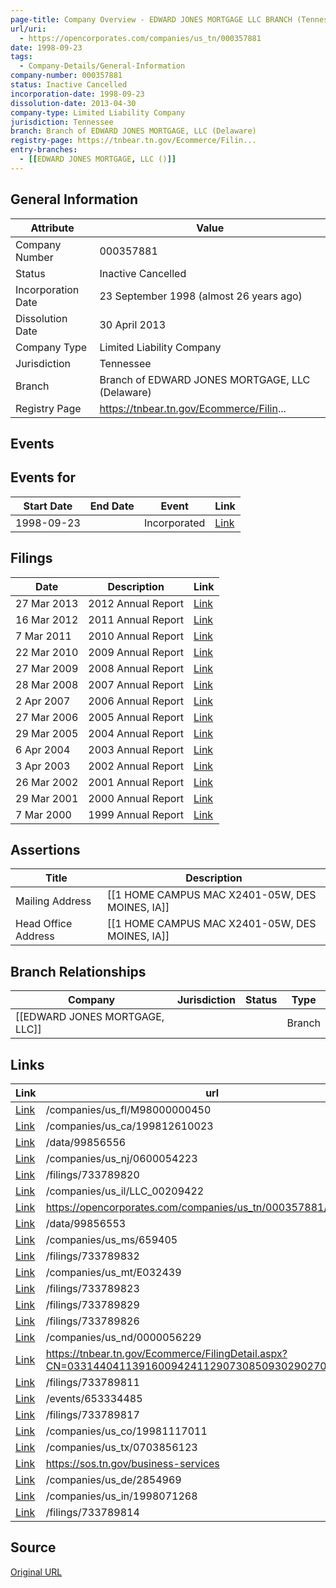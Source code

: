 ```yaml
---
page-title: Company Overview - EDWARD JONES MORTGAGE LLC BRANCH (Tennessee - 000357881)
url/uri:
  - https://opencorporates.com/companies/us_tn/000357881
date: 1998-09-23
tags:
  - Company-Details/General-Information
company-number: 000357881
status: Inactive Cancelled
incorporation-date: 1998-09-23
dissolution-date: 2013-04-30
company-type: Limited Liability Company
jurisdiction: Tennessee
branch: Branch of EDWARD JONES MORTGAGE, LLC (Delaware)
registry-page: https://tnbear.tn.gov/Ecommerce/Filin...
entry-branches:
  - [[EDWARD JONES MORTGAGE, LLC ()]]
---
```


## General Information
| Attribute          | Value                                       |
|--------------------|---------------------------------------------|
| Company Number     | 000357881                                   |
| Status             | Inactive Cancelled                          |
| Incorporation Date | 23 September 1998 (almost 26 years ago)     |
| Dissolution Date   | 30 April 2013                               |
| Company Type       | Limited Liability Company                   |
| Jurisdiction       | Tennessee                                   |
| Branch             | Branch of EDWARD JONES MORTGAGE, LLC (Delaware) |
| Registry Page      | https://tnbear.tn.gov/Ecommerce/Filin...    |

## Events
## Events for
| Start Date | End Date   | Event                                                   | Link |
|------------|------------|-------------------------------------------------------|------|
| 1998-09-23 |            | Incorporated                                            | [Link](https://opencorporates.com/events/653334485) |

## Filings
| Date        | Description                    | Link |
|-------------|--------------------------------|-------|
| 27 Mar 2013 | 2012 Annual Report             | [Link](https://opencorporates.com/filings/733789832) |
| 16 Mar 2012 | 2011 Annual Report             | [Link](https://opencorporates.com/filings/733789829) |
| 7 Mar 2011  | 2010 Annual Report             | [Link](https://opencorporates.com/filings/733789826) |
| 22 Mar 2010 | 2009 Annual Report             | [Link](https://opencorporates.com/filings/733789823) |
| 27 Mar 2009 | 2008 Annual Report             | [Link](https://opencorporates.com/filings/733789820) |
| 28 Mar 2008 | 2007 Annual Report             | [Link](https://opencorporates.com/filings/733789817) |
| 2 Apr 2007  | 2006 Annual Report             | [Link](https://opencorporates.com/filings/733789814) |
| 27 Mar 2006 | 2005 Annual Report             | [Link](https://opencorporates.com/filings/733789811) |
| 29 Mar 2005 | 2004 Annual Report             | [Link](https://opencorporates.com/filings/733789808) |
| 6 Apr 2004  | 2003 Annual Report             | [Link](https://opencorporates.com/filings/733789805) |
| 3 Apr 2003  | 2002 Annual Report             | [Link](https://opencorporates.com/filings/733789802) |
| 26 Mar 2002 | 2001 Annual Report             | [Link](https://opencorporates.com/filings/733789799) |
| 29 Mar 2001 | 2000 Annual Report             | [Link](https://opencorporates.com/filings/733789796) |
| 7 Mar 2000  | 1999 Annual Report             | [Link](https://opencorporates.com/filings/733789793) |

## Assertions
| Title               | Description                                             |
|---------------------|---------------------------------------------------------|
| Mailing Address     | [[1 HOME CAMPUS MAC X2401-05W, DES MOINES, IA]]         |
| Head Office Address | [[1 HOME CAMPUS MAC X2401-05W, DES MOINES, IA]]         |

## Branch Relationships
| Company | Jurisdiction | Status | Type |
|---------|--------------|--------|------|
| [[EDWARD JONES MORTGAGE, LLC]] |  |  | Branch |

## Links
| Link   | url                            
|--------|--------------------------------|
| [Link](/companies/us_fl/M98000000450) |/companies/us_fl/M98000000450 
| [Link](/companies/us_ca/199812610023) |/companies/us_ca/199812610023 
| [Link](/data/99856556) |/data/99856556                
| [Link](/companies/us_nj/0600054223) |/companies/us_nj/0600054223   
| [Link](/filings/733789820) |/filings/733789820            
| [Link](/companies/us_il/LLC_00209422) |/companies/us_il/LLC_00209422 
| [Link](https://opencorporates.com/companies/us_tn/000357881/filings) |https://opencorporates.com/companies/us_tn/000357881/filings
| [Link](/data/99856553) |/data/99856553                
| [Link](/companies/us_ms/659405) |/companies/us_ms/659405       
| [Link](/filings/733789832) |/filings/733789832            
| [Link](/companies/us_mt/E032439) |/companies/us_mt/E032439      
| [Link](/filings/733789823) |/filings/733789823            
| [Link](/filings/733789829) |/filings/733789829            
| [Link](/filings/733789826) |/filings/733789826            
| [Link](/companies/us_nd/0000056229) |/companies/us_nd/0000056229   
| [Link](https://tnbear.tn.gov/Ecommerce/FilingDetail.aspx?CN=033144041139160094241129073085093029027085079249) |https://tnbear.tn.gov/Ecommerce/FilingDetail.aspx?CN=033144041139160094241129073085093029027085079249
| [Link](/filings/733789811) |/filings/733789811            
| [Link](/events/653334485) |/events/653334485             
| [Link](/filings/733789817) |/filings/733789817            
| [Link](/companies/us_co/19981117011) |/companies/us_co/19981117011  
| [Link](/companies/us_tx/0703856123) |/companies/us_tx/0703856123   
| [Link](https://sos.tn.gov/business-services) |https://sos.tn.gov/business-services
| [Link](/companies/us_de/2854969) |/companies/us_de/2854969      
| [Link](/companies/us_in/1998071268) |/companies/us_in/1998071268   
| [Link](/filings/733789814) |/filings/733789814            

## Source
[Original URL](https://opencorporates.com/companies/us_tn/000357881)
